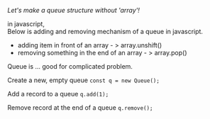 *Let's make a queue structure without 'array'!*

in javascript,  
Below is adding and removing mechanism of a queue in javascript.
- adding item in front of an array - > array.unshift()
- removing something in the end of an array - > array.pop()

Queue is ... good for complicated problem.

Create a new, empty queue
`const q = new Queue();`

Add a record to a queue 
`q.add(1);`

Remove record at the end of a queue
`q.remove();`   

